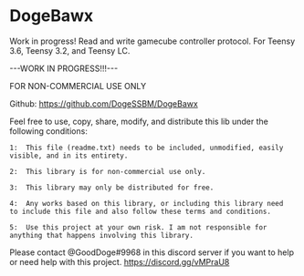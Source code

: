# DogeBawx
Work in progress! Read and write gamecube controller protocol. For Teensy 3.6, Teensy 3.2, and Teensy LC.

---WORK IN PROGRESS!!!---

FOR NON-COMMERCIAL USE ONLY

Github: https://github.com/DogeSSBM/DogeBawx

Feel free to use, copy, share, modify, and distribute this lib under the 
following conditions:

	1:	This file (readme.txt) needs to be included, unmodified, easily 
	visible, and in its entirety.

	2:	This library is for non-commercial use only.

	3:	This library may only be distributed for free.

	4:	Any works based on this library, or including this library need 
	to include this file and also follow these terms and conditions.

	5:	Use this project at your own risk. I am not responsible for
	anything that happens involving this library.

Please contact @GoodDoge#9968 in this discord server if you want to help
or need help with this project. https://discord.gg/vMPraU8
